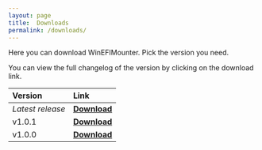 ```yaml
---
layout: page
title:  Downloads
permalink: /downloads/
---
```


Here you can download WinEFIMounter. Pick the version you need.

You can view the full changelog of the version by clicking on the download link.

| Version | Link |
| :--- | :--- |
| *Latest release* | [**Download**](https://github.com/franzageek/WinEFIMounter/releases/latest) |
| v1.0.1 | [**Download**](https://github.com/franzageek/WinEFIMounter/releases/tag/cs-1.0.01) |
| v1.0.0 | [**Download**](https://github.com/franzageek/WinEFIMounter/releases/tag/1.0.0) |


